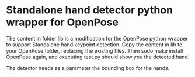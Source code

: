 # Standalone hand detector python wrapper for OpenPose

The content in folder lib is a modification for the OpenPose python wrapper to support Standalone hand keypoint detection.
Copy the content in lib to your OpenPose folder, replacing the existing files. Then sudo make install OpenPose again, and executing test.py should show you the detected hand.

The detector needs as a parameter the bounding box for the hands. 
